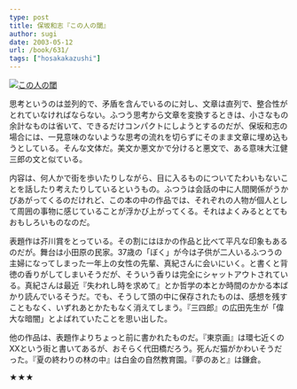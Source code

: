 ```yaml
---
type: post
title: 保坂和志『この人の閾』
author: sugi
date: 2003-05-12
url: /book/631/
tags: ["hosakakazushi"]
---
```

<a href="http://www.amazon.co.jp/exec/obidos/ASIN/4101449228/chezsugi-22/ref=nosim/" onclick="_gaq.push(['_trackEvent', 'outbound-article', 'http://www.amazon.co.jp/exec/obidos/ASIN/4101449228/chezsugi-22/ref=nosim/', '']);" name="amazletlink" target="_blank"><img src="http://i1.wp.com/ec2.images-amazon.com/images/I/512JEN05JPL.SL160.jpg?w=660" alt="この人の閾" class="alignleft" data-recalc-dims="1" /></a>

思考というのは並列的で、矛盾を含んでいるのに対し、文章は直列で、整合性がとれていなければならない。ふつう思考から文章を変換するときは、小さなもの余計なものは省いて、できるだけコンパクトにしようとするのだが、保坂和志の場合には、一見意味のないような思考の流れを切らずにそのまま文章に埋め込もうとしている。そんな文体だ。美文か悪文かで分けると悪文で、ある意味大江健三郎の文と似ている。

内容は、何人かで街を歩いたりしながら、目に入るものについてたわいもないことを話したり考えたりしているというもの。ふつうは会話の中に人間関係がうかびあがってくるのだけれど、この本の中の作品では、それぞれの人物が個人として周囲の事物に感じていることが浮かび上がってくる。それはよくみるととてもおもしろいものなのだ。

表題作は芥川賞をとっている。その割にはほかの作品と比べて平凡な印象もあるのだが。舞台は小田原の民家。37歳の「ぼく」が今は子供が二人いるふつうの主婦になってしまった一年上の女性の先輩、真紀さんに会いにいく。と書くと背徳の香りがしてしまいそうだが、そういう香りは完全にシャットアウトされている。真紀さんは最近『失われし時を求めて』とか哲学の本とか時間のかかる本ばかり読んでいるそうだ。でも、そうして頭の中に保存されたものは、感想を残すこともなく、いずれあとかたもなく消えてしまう。『三四郎』の広田先生が「偉大な暗闇」とよばれていたことを思い出した。

他の作品は、表題作よりちょっと前に書かれたものだ。『東京画』は環七近くのXXという街と書いてあるが、おそらく代田橋だろう。死んだ猫がかわいそうだった。『夏の終わりの林の中』は白金の自然教育園。『夢のあと』は鎌倉。

★★★
